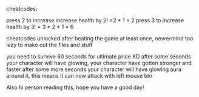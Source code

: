 cheatcodes:

press 2 to increase increase health by 2! =2 * 1 =  2
press 3 to increase health by 3! = 3 * 2 * 1 = 6

cheatcodes unlocked after beating the game at least once, nevrermind too lazy to make out the files and stuff

you need to survive 60 seconds for ultimate price XD
after some seconds your character will have glowing, your character have gotten stronger and faster
after some more seconds your character will have glowing aura around it, this means it can now attack with left mouse btn


Also hi person reading this, hope you have a good day!